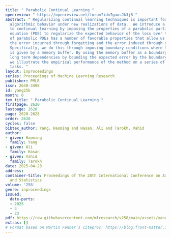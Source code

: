 ```yaml
---
title: " Parabolic Continual Learning "
openreview: " https://openreview.net/forum?id=7gausJk3jB "
abstract: " Regularizing continual learning techniques is important for anticipating
  algorithmic behavior under new realizations of data.  We introduce a new approach
  to continual learning by imposing the properties of a parabolic partial differential
  equation (PDE) to regularize the expected behavior of the loss over time. This class
  of parabolic PDEs has a number of favorable properties that allow us to analyze
  the error incurred through forgetting and the error induced through generalization.
  Specifically, we do this through imposing boundary conditions where the boundary
  is given by a memory buffer. By using the memory buffer as a boundary, we can enforce
  long term dependencies by bounding the expected error by the boundary loss. Finally,
  we illustrate the empirical performance of the method on a series of continual learning
  tasks. "
layout: inproceedings
series: Proceedings of Machine Learning Research
publisher: PMLR
issn: 2640-3498
id: yang25b
month: 0
tex_title: " Parabolic Continual Learning "
firstpage: 2620
lastpage: 2628
page: 2620-2628
order: 2620
cycles: false
bibtex_author: Yang, Haoming and Hasan, Ali and Tarokh, Vahid
author:
- given: Haoming
  family: Yang
- given: Ali
  family: Hasan
- given: Vahid
  family: Tarokh
date: 2025-04-23
address:
container-title: Proceedings of The 28th International Conference on Artificial Intelligence
  and Statistics
volume: '258'
genre: inproceedings
issued:
  date-parts:
  - 2025
  - 4
  - 23
pdf: https://raw.githubusercontent.com/mlresearch/v258/main/assets/yang25b/yang25b.pdf
extras: []
# Format based on Martin Fenner's citeproc: https://blog.front-matter.io/posts/citeproc-yaml-for-bibliographies/
---
```

